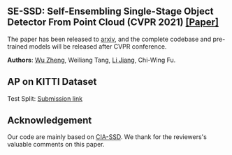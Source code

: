 ## SE-SSD: Self-Ensembling Single-Stage Object Detector From Point Cloud (CVPR 2021) [[Paper]](https://arxiv.org/abs/2104.09804)

The paper has been released to [arxiv](https://arxiv.org/pdf/2104.09804), and the complete codebase and pre-trained models will be released after CVPR conference.

**Authors**: [Wu Zheng](https://github.com/Vegeta2020), Weiliang Tang, [Li Jiang](https://github.com/llijiang), Chi-Wing Fu.


## AP on KITTI Dataset

Test Split: [Submission link](http://www.cvlibs.net/datasets/kitti/eval_object_detail.php?&result=14e5c4daac79d3aef85a842f79538defb1b37ad1)


## Acknowledgement
Our code are mainly based on [CIA-SSD](https://github.com/Vegeta2020/CIA-SSD). We thank for the reviewers's valuable comments on this paper.
